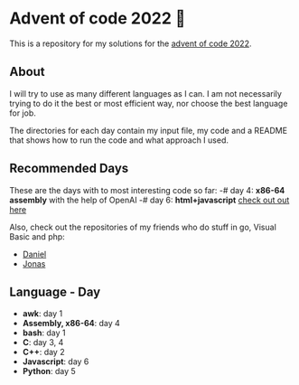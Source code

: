 # Advent of code 2022 :christmas_tree:
This is a repository for my solutions for the [advent of code 2022](https://adventofcode.com/2022).

## About
I will try to use as many different languages as I can.
I am not necessarily trying to do it the best or most efficient way, nor choose the best language for job.

The directories for each day contain my input file, my code and a README that shows how to run the code and what approach I used.

## Recommended Days
These are the days with to most interesting code so far:
-# day 4: **x86-64 assembly** with the help of OpenAI
-# day 6: **html+javascript** [check out out here](https://quintern.xyz/advent22/day6.html)

Also, check out the repositories of my friends who do stuff in go, Visual Basic and php:
- [Daniel](https://git.quintern.xyz/TheShinyMelon/AOC_2022)
- [Jonas](https://github.com/JonasBordewick/advent_of_code_2022)

## Language - Day
- **awk**: day 1
- **Assembly, x86-64**: day 4
- **bash**: day 1 
- **C**: day 3, 4
- **C++**: day 2
- **Javascript**: day 6
- **Python**: day 5
